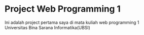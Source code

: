 # Project Web Programming 1


<p>Ini adalah project pertama saya di mata kuliah web programming 1 Universitas Bina Sarana Informatika(UBSI)</p>